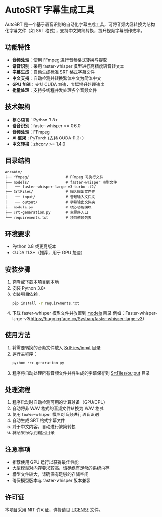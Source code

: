# AutoSRT 字幕生成工具

AutoSRT 是一个基于语音识别的自动化字幕生成工具，可将音频内容转换为结构化字幕文件（如 SRT 格式），支持中文繁简转换，提升视频字幕制作效率。

## 功能特性

- **音频处理**：使用 FFmpeg 进行音频格式转换与提取
- **语音识别**：采用 faster-whisper 模型进行高精度语音转文本
- **字幕生成**：自动生成标准 SRT 格式字幕文件
- **中文支持**：自动检测并转换繁体中文为简体中文
- **GPU 加速**：支持 CUDA 加速，大幅提升处理速度
- **批量处理**：支持多线程并发处理多个音频文件

## 技术架构

- **核心语言**：Python 3.8+
- **语音识别**：faster-whisper >= 0.6.0
- **音频处理**：FFmpeg
- **AI 框架**：PyTorch (支持 CUDA 11.3+)
- **中文转换**：zhconv >= 1.4.0

## 目录结构

```
AncoRim/
├── ffmpeg/                 # FFmpeg 可执行文件
├── models/                 # faster-whisper 模型文件
│   └── faster-whisper-large-v3-turbo-ct2/
├── SrtFiles/               # 输入输出文件夹
│   ├── input/              # 音频输入文件夹
│   └── output/             # 字幕输出文件夹
├── module.py               # 核心功能模块
├── srt-generation.py       # 主程序入口
└── requirements.txt        # 项目依赖列表
```

## 环境要求

- Python 3.8 或更高版本
- CUDA 11.3+（推荐，用于 GPU 加速）

## 安装步骤

1. 克隆或下载本项目到本地
2. 安装 Python 3.8+
3. 安装项目依赖：
   ```bash
   pip install -r requirements.txt
   ```
4. 下载 faster-whisper 模型文件并放置到 [models](./models) 目录
   例如：Faster-whisper-large-v3(https://huggingface.co/Systran/faster-whisper-large-v3)

## 使用方法

1. 将需要转换的音频文件放入 [SrtFiles/input](./SrtFiles/input) 目录
2. 运行主程序：
   ```bash
   python srt-generation.py
   ```
3. 程序将自动处理所有音频文件并将生成的字幕保存到 [SrtFiles/output](./SrtFiles/output) 目录

## 处理流程

1. 程序启动时自动检测可用的计算设备（GPU/CPU）
2. 自动将非 WAV 格式的音频文件转换为 WAV 格式
3. 使用 faster-whisper 模型对音频进行语音识别
4. 自动生成 SRT 格式字幕文件
5. 对于中文内容，自动进行繁简转换
6. 将结果保存到输出目录

## 注意事项

- 推荐使用 GPU 运行以获得最佳性能
- 大型模型对内存要求较高，请确保有足够的系统内存
- 模型文件较大，请确保有足够的存储空间
- 确保模型版本与 faster-whisper 版本兼容

## 许可证

本项目采用 MIT 许可证，详情请见 [LICENSE](./LICENSE) 文件。
